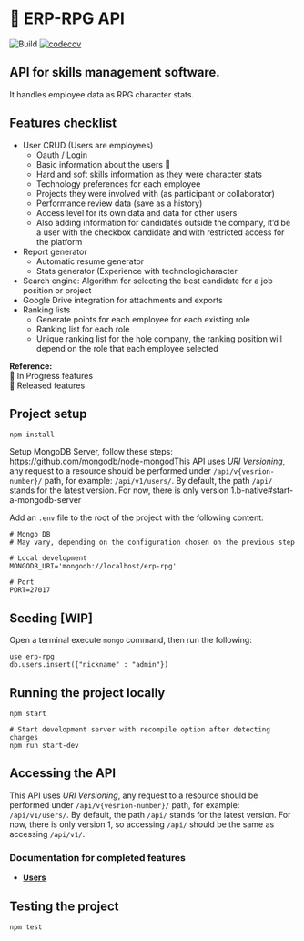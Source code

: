 # :notebook_with_decorative_cover: ERP-RPG API

![Build](https://github.com/dcruzaltimetrik/erp-rpg-api/workflows/Build/badge.svg?branch=master)
[![codecov](https://codecov.io/gh/dcruzaltimetrik/erp-rpg-api/branch/master/graph/badge.svg?token=KH3HSQHLFG)](https://codecov.io/gh/dcruzaltimetrik/erp-rpg-api)

## API for skills management software.

It handles employee data as RPG character stats.

## Features checklist

- User CRUD (Users are employees)
  - Oauth / Login
  - Basic information about the users :construction:
  - Hard and soft skills information as they were character stats
  - Technology preferences for each employee
  - Projects they were involved with (as participant or collaborator)
  - Performance review data (save as a history)
  - Access level for its own data and data for other users
  - Also adding information for candidates outside the company, it’d be a user with the checkbox candidate and with restricted access for the platform
- Report generator
  - Automatic resume generator
  - Stats generator (Experience with technologicharacter
- Search engine: Algorithm for selecting the best candidate for a job position or project
- Google Drive integration for attachments and exports
- Ranking lists
  - Generate points for each employee for each existing role
  - Ranking list for each role
  - Unique ranking list for the hole company, the ranking position will depend on the role that each employee selected

**Reference:**\
:construction: In Progress features\
:checkered_flag: Released features

## Project setup

    npm install

Setup MongoDB Server, follow these steps: https://github.com/mongodb/node-mongodThis API uses _URI Versioning_, any request to a resource should be performed under `/api/v{vesrion-number}/` path, for example: `/api/v1/users/`. By default, the path `/api/` stands for the latest version. For now, there is only version 1.b-native#start-a-mongodb-server

Add an `.env` file to the root of the project with the following content:

```Shell
# Mongo DB
# May vary, depending on the configuration chosen on the previous step

# Local development
MONGODB_URI='mongodb://localhost/erp-rpg'

# Port
PORT=27017
```

## Seeding [WIP]

Open a terminal execute `mongo` command, then run the following:

    use erp-rpg
    db.users.insert({"nickname" : "admin"})

## Running the project locally

```Shell
npm start

# Start development server with recompile option after detecting changes
npm run start-dev
```

## Accessing the API

This API uses _URI Versioning_, any request to a resource should be performed under `/api/v{vesrion-number}/` path, for example: `/api/v1/users/`. By default, the path `/api/` stands for the latest version. For now, there is only version 1, so accessing `/api/` should be the same as accessing `/api/v1/`.

### Documentation for completed features

- **[Users](docs/users.md)**

## Testing the project

    npm test
